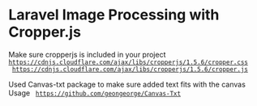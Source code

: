 # Laravel Image Processing with Cropper.js

Make sure cropperjs is included in your project
<code>
<https://cdnjs.cloudflare.com/ajax/libs/cropperjs/1.5.6/cropper.css>
</code>
<code>
<https://cdnjs.cloudflare.com/ajax/libs/cropperjs/1.5.6/cropper.js>
</code>

Used Canvas-txt package to make sure added text fits with the canvas
Usage
<code>
<https://github.com/geongeorge/Canvas-Txt>
</code>
